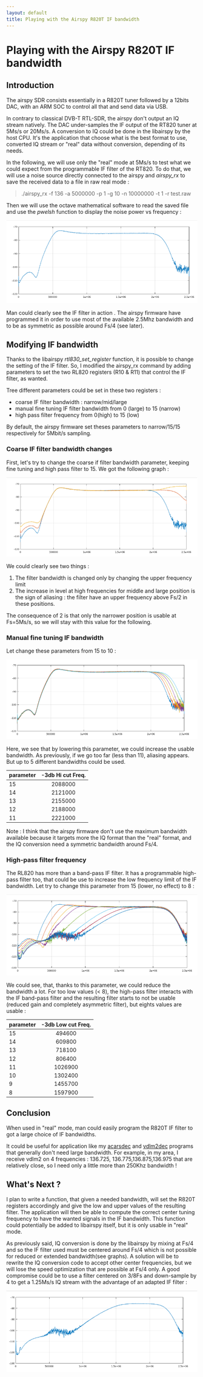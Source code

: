 ```yaml
---
layout: default
title: Playing with the Airspy R820T IF bandwidth 
---
```


# Playing with the Airspy R820T IF bandwidth 
## Introduction
The airspy SDR consists essentially in a R820T tuner followed by a 12bits DAC, with an ARM SOC to control all that and send data via USB.

In contrary to classical DVB-T RTL-SDR, the airspy don't output an IQ stream natively. The DAC under-samples the IF output of the RT820 tuner at 5Ms/s or 20Ms/s. A conversion to IQ could be done in the libairspy by the host CPU. It's the application that choose what is the best format to use, converted IQ stream or "real" data without conversion, depending of its needs.

In the following, we will use only the "real" mode at 5Ms/s to test what we could expect from the programmable IF filter of the RT820. To do that, we will use a noise source directly connected to the airspy and *airspy_rx* to save the received data to a file in raw real mode :

> ./airspy_rx -f 136 -a 5000000 -p 1 -g 10 -n 10000000 -t 1 -r test.raw

Then we will use the octave mathematical software to read the saved file and use the *pwelsh* function to display the noise power vs frequency :

![base response](base.png)

Man could clearly see the IF filter in action . The airspy firmware have programmed it in order to use most of the available 2.5Mhz bandwidth and to be as symmetric as possible around Fs/4 (see later).

## Modifying IF bandwidth
Thanks to the libairspy *rtl830_set_register* function, it is possible to change the setting of the IF filter. So, I modified the airspy_rx command by adding parameters to set the two RL820 registers (R10 & R11) that control the IF filter, as wanted.

Tree different parameters could be set in these two registers :
* coarse IF filter bandwidth : narrow/mid/large
* manual fine tuning IF filter bandwidth from 0 (large) to 15 (narrow)
* high pass filter frequency from 0(high) to 15 (low)

By default, the airspy firmware set theses parameters to narrow/15/15 respectively for 5Mbit/s sampling.

### Coarse IF filter bandwidth changes
First, let's try to change the coarse if filter bandwidth parameter, keeping fine tuning and high pass filter to 15. We got the following graph :

![coarse settings](coarse.png)

We could clearly see two things :
1. The filter bandwidth is changed only by changing the upper frequency limit 
2. The increase in level at high frequencies for middle and large position is the sign of aliasing : the filter have an upper frequency above Fs/2 in these positions.

The consequence of 2 is that only the narrower position is usable at Fs=5Ms/s, so we will stay with this value for the following.

### Manual fine tuning IF bandwidth

Let change these parameters from 15 to 10 :

![fine settings](fine.png)

Here, we see that by lowering this parameter, we could increase the usable bandwidth. As previously, if we go too far (less than 11), aliasing appears. But up to 5 different bandwidths could be used. 

| parameter | -3db Hi cut Freq. |
|:--------|:-------:|
| 15 | 2088000 |
| 14 | 2121000 |
| 13 | 2155000 |
| 12 | 2188000 |
| 11 | 2221000 |

Note : I think that the airspy firmware don't use the maximum bandwidth available because it targets more the IQ format than the "real" format, and the IQ conversion need a symmetric bandwidth around Fs/4.

### High-pass filter frequency
The RL820 has more than a band-pass IF filter. It has a programmable high-pass filter too, that could be use to increase the low frequency limit of the IF bandwidth.
Let try to change this parameter from 15 (lower, no effect) to 8 :

![high pass settings](hpf.png)


We could see, that, thanks to this parameter, we could reduce the bandwidth a lot. For too low values (< 8), the high-pass filter interacts with the IF band-pass filter and the resulting filter starts to not be usable (reduced gain and completely asymmetric filter), but eights values are usable :

| parameter | -3db Low cut Freq. |
|:--------|:-------:|
| 15 | 494600 |
| 14 | 609800 |
| 13 | 718100 |
| 12 | 806400 |
| 11 | 1026900 |
| 10 | 1302400 |
| 9 | 1455700 |
| 8 | 1597900 |

## Conclusion 
When used in "real" mode, man could easily program the R820T IF filter to got a large choice of IF bandwidths. 

It could be useful for application like my [acarsdec](https://github.com/TLeconte/acarsdec) and [vdlm2dec](https://github.com/TLeconte/vdlm2dec) programs that generally don't need large bandwidth. For example, in my area, I receive vdlm2 on 4 frequencies : 136.725, 136.775,136.875,136.975 that are relatively close, so I need only a little more than 250Khz bandwidth !

## What's Next ?
I plan to write a function, that given a needed bandwidth, will set the R820T registers accordingly and give the low and upper values of the resulting filter. The application will then be able to compute the correct center tuning frequency to have the wanted signals in the IF bandwidth.
This function could potentially be added to libairspy itself, but it is only usable in "real" mode.

As previously said, IQ conversion is done by the libairspy by mixing at Fs/4 and so the IF filter used must be centered around Fs/4 which is not possible for reduced or extended bandwidth(see graphs). A solution will be to rewrite the IQ conversion code to accept other center frequencies, but we will lose the speed optimization that are possible at Fs/4 only. A good compromise could be to use a filter centered on 3/8Fs and down-sample by 4 to get a 1.25Ms/s IQ stream with the advantage of an adapted IF filter :

![3/8Fs filter](IQ8.png)

 






